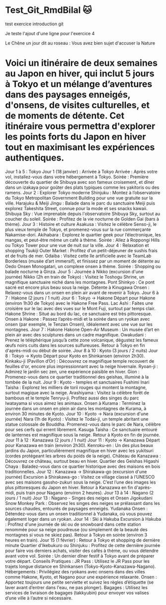 # Test_Git_RmdBilal :cat:
test exercice introduction git


Je teste l'ajout d'une ligne pour l'exercice 4

Le Chêne un jour dit au roseau :
Vous avez bien sujet d'accuser la Nature






# Voici un itinéraire de deux semaines au Japon en hiver, qui inclut 5 jours à Tokyo et un mélange d’aventures dans des paysages enneigés, d'onsens, de visites culturelles, et de moments de détente. Cet itinéraire vous permettra d'explorer les points forts du Japon en hiver tout en maximisant les expériences authentiques.

Jour 1 à 5 : Tokyo
Jour 1 (18 janvier) : Arrivée à Tokyo
Arrivée : Après votre vol, installez-vous dans votre hébergement à Tokyo.
Soirée : Première découverte du quartier de Shibuya avec son fameux croisement, et dîner dans un izakaya pour goûter des plats typiques comme les yakitoris ou des ramens.
Jour 2 : Explorer Tokyo moderne
Shinjuku : Montez à l’observatoire du Tokyo Metropolitan Government Building pour une vue gratuite sur la ville.
Harajuku & Meiji Jingu : Balade dans le parc du sanctuaire Meiji puis explorez Takeshita Street, connue pour la mode et ses snacks kawaii.
Shibuya Sky : Vue imprenable depuis l'observatoire Shibuya Sky, surtout au coucher du soleil.
Soirée : Profitez de la vie nocturne de Golden Gai (bars à thème).
Jour 3 : Histoire et culture
Asakusa : Visitez le célèbre Senso-ji, le plus vieux temple de Tokyo, et promenez-vous sur la rue commerçante Nakamise-dori.
Akihabara : Explorez le quartier geek pour l’électronique, les mangas, et peut-être même un café à thème.
Soirée : Allez à Roppongi Hills ou Tokyo Tower pour une vue de nuit sur la ville.
Jour 4 : Relaxation et shopping
Tsukiji Outer Market : Profitez d'un petit-déjeuner de sushis frais et de fruits de mer.
Odaiba : Visitez cette île artificielle avec le TeamLab Borderless (musée d’art immersif), et finissez par un moment de détente au Oedo Onsen Monogatari, un complexe onsen à thème.
Soirée : Shopping ou balade nocturne à Ginza.
Jour 5 : Journée à Nikko (excursion d'une journée)
Nikko (2h en train de Tokyo) : Visitez le Toshogu Shrine, un magnifique sanctuaire niché dans les montagnes.
Pont Shinkyo : Ce pont sacré est encore plus beau sous la neige.
Détente à Kinugawa Onsen : Relaxez-vous dans un onsen en plein air avant de revenir à Tokyo.
Jour 6 à 7 : Hakone (2 jours / 1 nuit)
Jour 6 : Tokyo → Hakone
Départ pour Hakone (environ 1h30 de Tokyo) avec le Hakone Free Pass.
Lac Ashi : Faites une croisière sur le lac avec des vues sur le Mont Fuji, surtout par temps clair.
Hakone Shrine : Situé au bord du lac, ce sanctuaire est très pittoresque.
Onsen à Hakone : Passez l’après-midi et la soirée dans un ryokan avec onsen (par exemple, le Tenzan Onsen), idéalement avec une vue sur les montagnes.
Jour 7 : Hakone
Hakone Open-Air Museum : Un musée d’art en plein air avec des sculptures dans un cadre magnifique.
Owakudani : Prenez le téléphérique jusqu’à cette zone volcanique, dégustez les fameux œufs noirs cuits dans les sources sulfureuses.
Retour à Tokyo en fin d'après-midi ou début de soirée.
Jour 8 à 10 : Kyoto (3 jours / 2 nuits)
Jour 8 : Tokyo → Kyoto
Départ pour Kyoto en Shinkansen (environ 2h30).
Kinkaku-ji (Pavillon d’Or) : Découvrez ce magnifique temple recouvert de feuilles d'or, encore plus impressionnant avec la neige hivernale.
Ryoan-ji : Admirez le jardin sec zen, une expérience paisible en hiver.
Gion : Promenez-vous dans ce quartier traditionnel des geishas, illuminé à la tombée de la nuit.
Jour 9 : Kyoto - temples et sanctuaires
Fushimi Inari Taisha : Explorez les milliers de torii rouges qui montent la montagne, surtout magique avec la neige.
Arashiyama : Visitez la célèbre forêt de bambous et le temple Tenryu-ji. Profitez aussi des singes du parc Iwatayama si vous aimez les animaux.
Onsen à Kurama : Terminez la journée dans un onsen en plein air dans les montagnes de Kurama, à environ 30 minutes de Kyoto.
Jour 10 : Kyoto → Nara (excursion d'une journée)
Nara (1h de Kyoto) : Visitez le Todai-ji, un temple abritant une statue colossale de Bouddha. Promenez-vous dans le parc de Nara, célèbre pour ses cerfs qui errent librement.
Kasuga Taisha : Ce sanctuaire entouré de lanternes est magnifique sous la neige.
Retour à Kyoto en fin de journée.
Jour 11 à 12 : Kanazawa (2 jours / 1 nuit)
Jour 11 : Kyoto → Kanazawa
Départ pour Kanazawa en train (environ 2h30).
Kenroku-en : Un des plus beaux jardins du Japon, particulièrement magnifique en hiver avec les yukitsuri (cordes protégeant les arbres du poids de la neige).
Château de Kanazawa : Découvrez ce château, surtout beau en hiver.
Quartier des Geishas Higashi Chaya : Baladez-vous dans ce quartier historique avec des maisons en bois traditionnelles.
Jour 12 : Kanazawa → Shirakawa-go (excursion d'une journée)
Excursion à Shirakawa-go : Visitez ce village classé à l’UNESCO avec ses maisons gassho-zukuri sous la neige. C’est l’une des images les plus pittoresques du Japon en hiver.
Retour à Kanazawa en fin d'après-midi, puis train pour Nagano (environ 2 heures).
Jour 13 à 14 : Nagano (2 jours / 1 nuit)
Jour 13 : Nagano - Singes des neiges et Onsen
Jigokudani Snow Monkey Park : Observez les singes des neiges se prélassant dans les sources chaudes, entourés de paysages enneigés.
Yudanaka Onsen : Détendez-vous dans un onsen traditionnel à Yudanaka, où vous pouvez également loger dans un ryokan.
Jour 14 : Ski à Hakuba
Excursion à Hakuba : Profitez d'une journée de ski ou de snowboard dans cette station renommée pour sa neige poudreuse (ou simplement de la beauté des montagnes si vous ne skiez pas).
Retour à Tokyo en soirée (environ 3 heures en train).
Jour 15 (1 février) : Retour à Tokyo et shopping de dernière minute
Quartier d'Ikebukuro ou Shinjuku : Profitez de cette dernière journée pour faire vos derniers achats, visiter des cafés à thème, ou vous détendre avant votre vol.
Soirée : Un dernier dîner festif à Tokyo avant de préparer votre départ.
Conseils Pratiques :
JR Pass : Utilisez le JR Pass pour les trajets longue distance en Shinkansen (Tokyo-Kyoto-Kanazawa-Nagano).
Hébergements : Privilégiez des ryokans avec onsens dans des villes comme Hakone, Kyoto, et Nagano pour une expérience relaxante.
Onsen : Apportez toujours une petite serviette et suivez les règles d’étiquette (se laver avant d’entrer dans l'eau, ne pas plonger).
Bagages : Utilisez les services de livraison de bagages (takkyubin) pour envoyer vos valises d’une ville à l’autre si nécessaire.
